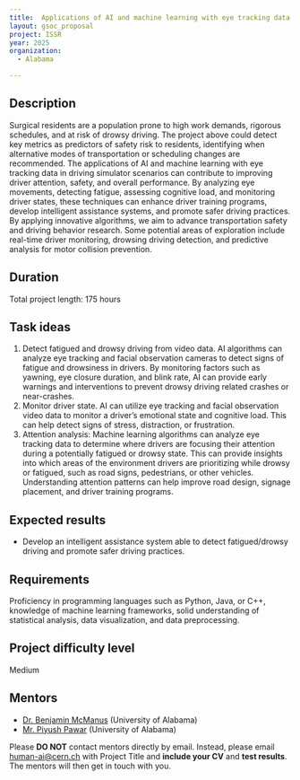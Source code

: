```yaml
---
title:  Applications of AI and machine learning with eye tracking data in driving simulator scenarios
layout: gsoc_proposal
project: ISSR
year: 2025
organization:
  - Alabama

---
```


## Description

Surgical residents are a population prone to high work demands, rigorous schedules, and at risk of drowsy driving. The project above could detect key metrics as predictors of safety risk to residents, identifying when alternative modes of transportation or scheduling changes are recommended. The applications of AI and machine learning with eye tracking data in driving simulator scenarios can contribute to improving driver attention, safety, and overall performance. By analyzing eye movements, detecting fatigue, assessing cognitive load, and monitoring driver states, these techniques can enhance driver training programs, develop intelligent assistance systems, and promote safer driving practices. By applying innovative algorithms, we aim to advance transportation safety and driving behavior research. Some potential areas of exploration include real-time driver monitoring, drowsing driving detection, and predictive analysis for motor collision prevention.

## Duration

Total project length: 175 hours

## Task ideas
1. Detect fatigued and drowsy driving from video data. AI algorithms can analyze eye tracking and facial observation cameras to detect signs of fatigue and drowsiness in drivers. By monitoring factors such as yawning, eye closure duration, and blink rate, AI can provide early warnings and interventions to prevent drowsy driving related crashes or near-crashes. 
2. Monitor driver state. AI can utilize eye tracking and facial observation video data to monitor a driver’s emotional state and cognitive load. This can help detect signs of stress, distraction, or frustration.
3. Attention analysis: Machine learning algorithms can analyze eye tracking data to determine where drivers are focusing their attention during a potentially fatigued or drowsy state. This can provide insights into which areas of the environment drivers are prioritizing while drowsy or fatigued, such as road signs, pedestrians, or other vehicles. Understanding attention patterns can help improve road design, signage placement, and driver training programs.


## Expected results
 * Develop an intelligent assistance system able to detect fatigued/drowsy driving and promote safer driving practices.

## Requirements
Proficiency in programming languages such as Python, Java, or C++, knowledge of machine learning frameworks, solid understanding of statistical analysis, data visualization, and data preprocessing.

## Project difficulty level
Medium

<!-- ## Test
Please use [this link](https://docs.google.com/document/d/10jBBJjum9q6mCwDpeRmvHUrU8MchXdU2TfzPubakqwE/edit) to access the test for this project. -->

## Mentors
  * [Dr. Benjamin McManus](mailto:human-ai@cern.ch) (University of Alabama)
  * [Mr. Piyush Pawar](mailto:human-ai@cern.ch) (University of Alabama)




Please **DO NOT** contact mentors directly by email. Instead, please email [human-ai@cern.ch](mailto:human-ai@cern.ch) with Project Title and **include your CV** and **test results**. The mentors will then get in touch with you.


